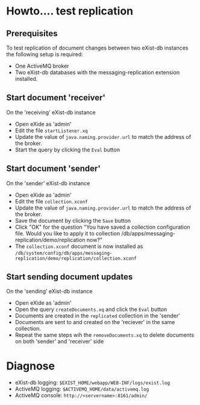 # Howto.... test replication

## Prerequisites

To test replication of document changes between two eXist-db instances the following
setup is required:
- One ActiveMQ broker
- Two eXist-db databases with the messaging-replication extension installed.

## Start document 'receiver'
On the 'receiving' eXist-db instance 
- Open eXide as 'admin'
- Edit the file `startListener.xq`
- Update the value of `java.naming.provider.url` to match the address of the broker.
- Start the query by clicking the `Eval` button

## Start document 'sender'
On the 'sender' eXist-db instance 
- Open eXide as 'admin'
- Edit the file `collection.xconf`
- Update the value of `java.naming.provider.url` to match the address of the broker.
- Save the document by clicking the `Save` button
- Click "OK" for the question "You have saved a collection configuration file. Would you like to
   apply it to collection /db/apps/messaging-replication/demo/replication now?" 
- The `collection.xconf` document is now installed as
   `/db/system/config/db/apps/messaging-replication/demo/replication/collection.xconf`
   
## Start sending document updates
On the 'sending' eXist-db instance 
- Open eXide as 'admin' 
- Open the query `createDocuments.xq` and click the `Eval` button
- Documents are created in the `replicated` collection in the 'sender'
- Documents are sent to and created on the 'reciever' in the same collection.
- Repeat the same steps wih the `removeDocuments.xq` to delete documents on 
  both 'sender' and 'receiver' side
  
# Diagnose
- eXist-db logging: `$EXIST_HOME/webapp/WEB-INF/logs/exist.log`
- ActiveMQ logging: `$ACTIVEMQ_HOME/data/activemq.log`
- ActiveMQ console: `http://<servername>:8161/admin/`